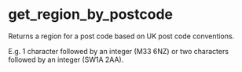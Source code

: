 get_region_by_postcode
======================

Returns a region for a post code based on UK post code conventions.

E.g. 1 character followed by an integer (M33 6NZ) or two characters followed by an integer (SW1A 2AA).
